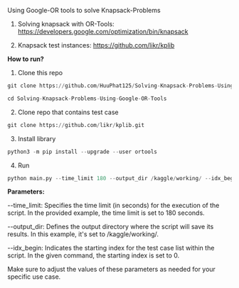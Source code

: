 Using Google-OR tools to solve Knapsack-Problems

1) Solving knapsack with OR-Tools: https://developers.google.com/optimization/bin/knapsack

2) Knapsack test instances: https://github.com/likr/kplib

**How to run?**
1) Clone this repo
```python
git clone https://github.com/HuuPhat125/Solving-Knapsack-Problems-Using-Google-OR-Tools.git
```


```python
cd Solving-Knapsack-Problems-Using-Google-OR-Tools
```

2) Clone repo that contains test case
```python
git clone https://github.com/likr/kplib.git
```
3) Install library
```python
python3 -m pip install --upgrade --user ortools
```
4) Run
```python
python main.py --time_limit 180 --output_dir /kaggle/working/ --idx_begin 0
```

**Parameters:**

--time_limit: Specifies the time limit (in seconds) for the execution of the script. In the provided example, the time limit is set to 180 seconds.

--output_dir: Defines the output directory where the script will save its results. In this example, it's set to /kaggle/working/.

--idx_begin: Indicates the starting index for the test case list within the script. In the given command, the starting index is set to 0.

Make sure to adjust the values of these parameters as needed for your specific use case.


